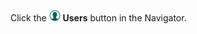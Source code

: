 <!-- markdownlint-disable-file MD041 -->
Click the ![icon][img1] **Users** button in the Navigator.

<!-- Referenced images -->
[img1]: ../../../../../../common/icons/nav-admin-users-active.png
